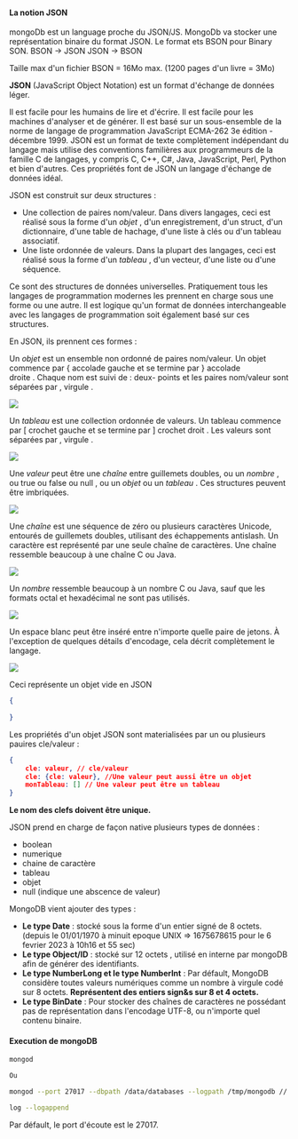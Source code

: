#### La notion JSON
mongoDb est un language proche du JSON/JS.
MongoDb va stocker une représentation binaire du format JSON.
Le format ets BSON pour Binary SON.
BSON -> JSON
JSON -> BSON

Taille max d'un fichier BSON = 16Mo max. (1200 pages d'un livre = 3Mo)

**JSON** (JavaScript Object Notation) est un format d'échange de données léger.

Il est facile pour les humains de lire et d'écrire. Il est facile pour les machines d'analyser et de générer. Il est basé sur un sous-ensemble de la norme de langage de programmation JavaScript ECMA-262 3e édition - décembre 1999. JSON est un format de texte complètement indépendant du langage mais utilise des conventions familières aux programmeurs de la famille C de langages, y compris C, C++, C#, Java, JavaScript, Perl, Python et bien d'autres. Ces propriétés font de JSON un langage d'échange de données idéal.

JSON est construit sur deux structures :

-   Une collection de paires nom/valeur. Dans divers langages, ceci est réalisé sous la forme d'un _objet_ , d'un enregistrement, d'un struct, d'un dictionnaire, d'une table de hachage, d'une liste à clés ou d'un tableau associatif.
-   Une liste ordonnée de valeurs. Dans la plupart des langages, ceci est réalisé sous la forme d'un _tableau_ , d'un vecteur, d'une liste ou d'une séquence.

Ce sont des structures de données universelles. Pratiquement tous les langages de programmation modernes les prennent en charge sous une forme ou une autre. Il est logique qu'un format de données interchangeable avec les langages de programmation soit également basé sur ces structures.

En JSON, ils prennent ces formes :

Un _objet_ est un ensemble non ordonné de paires nom/valeur. Un objet commence par { accolade gauche et se termine par } accolade droite . Chaque nom est suivi de : deux- points et les paires nom/valeur sont séparées par , virgule .

![](https://www.json.org/img/object.png)

Un _tableau_ est une collection ordonnée de valeurs. Un tableau commence par [ crochet gauche et se termine par ] crochet droit . Les valeurs sont séparées par , virgule .

![](https://www.json.org/img/array.png)

Une _valeur_ peut être une _chaîne_ entre guillemets doubles, ou un _nombre_ , ou true ou false ou null , ou un _objet_ ou un _tableau_ . Ces structures peuvent être imbriquées.

![](https://www.json.org/img/value.png)

Une _chaîne_ est une séquence de zéro ou plusieurs caractères Unicode, entourés de guillemets doubles, utilisant des échappements antislash. Un caractère est représenté par une seule chaîne de caractères. Une chaîne ressemble beaucoup à une chaîne C ou Java.

![](https://www.json.org/img/string.png)

Un _nombre_ ressemble beaucoup à un nombre C ou Java, sauf que les formats octal et hexadécimal ne sont pas utilisés.

![](https://www.json.org/img/number.png)

Un espace blanc peut être inséré entre n'importe quelle paire de jetons. À l'exception de quelques détails d'encodage, cela décrit complètement le langage.

![](https://www.json.org/img/whitespace.png)

Ceci représente un objet vide en JSON
```JSON
{
	
}
```

Les propriétés d'un objet JSON sont materialisées par un ou plusieurs pauires cle/valeur :
``` JSON
{
	cle: valeur, // cle/valeur
	cle: {cle: valeur}, //Une valeur peut aussi être un objet
	monTableau: [] // Une valeur peut être un tableau
}
```

**Le nom des clefs doivent être unique.**

JSON prend en charge de façon native plusieurs types de données :
- boolean
- numerique
- chaine de caractère
- tableau
- objet
- null (indique une abscence de valeur)

MongoDB vient ajouter des types :
- **Le type Date** : stocké sous la forme d'un entier signé de 8 octets. (depuis le 01/01/1970 à minuit epoque UNIX => 1675678615 pour le 6 fevrier 2023 à 10h16 et 55 sec)
- **Le type Object/ID** : stocké sur 12 octets , utilisé en interne par mongoDB afin de générer des identifiants.
- **Le type NumberLong et le type NumberInt** : Par défault, MongoDB considère toutes valeurs numériques comme un nombre à virgule codé sur 8 octets. **Représentent des entiers sign&s sur 8 et 4 octets.**
- **Le type BinDate** : Pour stocker des chaînes de caractères ne possédant pas de représentation dans l'encodage UTF-8, ou n'importe quel contenu binaire.

#### Execution de mongoDB
``` Bash
mongod

Ou 

mongod --port 27017 --dbpath /data/databases --logpath /tmp/mongodb // ou un autre port selon la fonfig

log --logappend
```

Par défault, le port d'écoute est le 27017.

